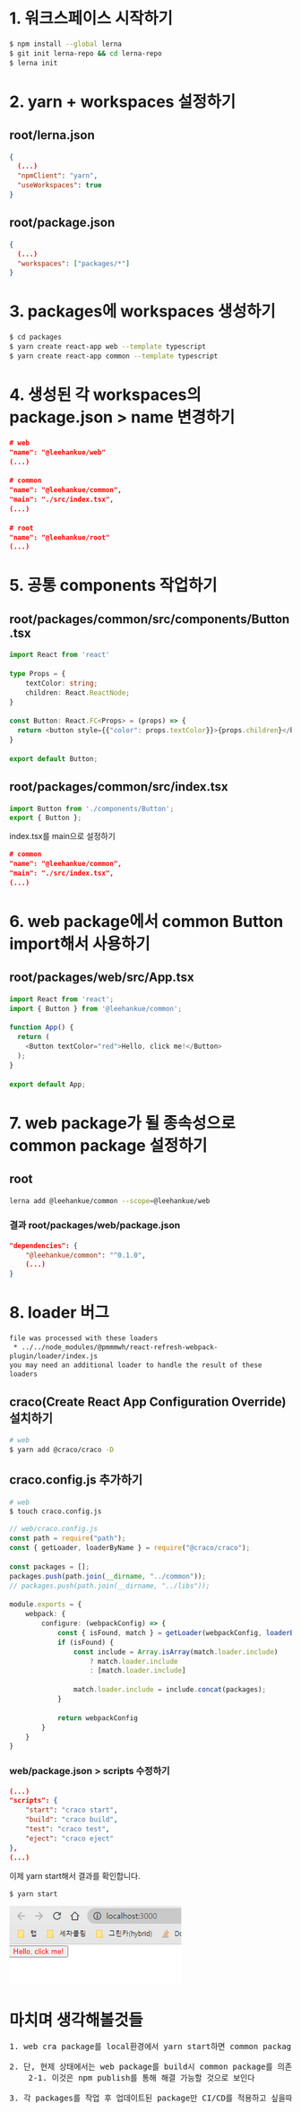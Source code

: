 # 1. 워크스페이스 시작하기
```bash
$ npm install --global lerna
$ git init lerna-repo && cd lerna-repo
$ lerna init
```

# 2. yarn + workspaces 설정하기

## root/lerna.json
```json
{
  (...)
  "npmClient": "yarn",
  "useWorkspaces": true
}
```
## root/package.json
```json
{
  (...)
  "workspaces": ["packages/*"]
}
```

# 3. packages에 workspaces 생성하기
```bash
$ cd packages
$ yarn create react-app web --template typescript
$ yarn create react-app common --template typescript
```

# 4. 생성된 각 workspaces의 package.json > name 변경하기
```json
# web
"name": "@leehankue/web"
(...)

# common
"name": "@leehankue/common",
"main": "./src/index.tsx",
(...)

# root
"name": "@leehankue/root"
(...)
```

# 5. 공통 components 작업하기
## root/packages/common/src/components/Button.tsx
```typescript
import React from 'react'

type Props = {
    textColor: string;
    children: React.ReactNode;
}

const Button: React.FC<Props> = (props) => {
  return <button style={{"color": props.textColor}}>{props.children}</button>
}

export default Button;
```
## root/packages/common/src/index.tsx
```typescript
import Button from './components/Button';
export { Button };
```
index.tsx를 main으로 설정하기
```json
# common
"name": "@leehankue/common",
"main": "./src/index.tsx",
(...)
```

# 6. web package에서 common Button import해서 사용하기
## root/packages/web/src/App.tsx
```typescript
import React from 'react';
import { Button } from '@leehankue/common';

function App() {
  return (
    <Button textColor="red">Hello, click me!</Button>
  );
}

export default App;
```

# 7. web package가 될 종속성으로 common package 설정하기
## root
```bash
lerna add @leehankue/common --scope=@leehankue/web
```
### 결과 root/packages/web/package.json
```json
"dependencies": {
    "@leehankue/common": "^0.1.0",
    (...)
}
```

# 8. loader 버그
```text
file was processed with these loaders
 * ../../node_modules/@pmmmwh/react-refresh-webpack-plugin/loader/index.js
you may need an additional loader to handle the result of these loaders
```
## craco(Create React App Configuration Override) 설치하기
```bash
# web
$ yarn add @craco/craco -D
```
## craco.config.js 추가하기
```bash
# web
$ touch craco.config.js
```
```typescript
// web/craco.config.js
const path = require("path");
const { getLoader, loaderByName } = require("@craco/craco");

const packages = [];
packages.push(path.join(__dirname, "../common"));
// packages.push(path.join(__dirname, "../libs"));

module.exports = {
    webpack: {
        configure: (webpackConfig) => {
            const { isFound, match } = getLoader(webpackConfig, loaderByName("babel-loader"));
            if (isFound) {
                const include = Array.isArray(match.loader.include)
                    ? match.loader.include
                    : [match.loader.include]
                
                match.loader.include = include.concat(packages);
            }

            return webpackConfig
        }
    }
}
```
### web/package.json > scripts 수정하기
```json
(...)
"scripts": {
    "start": "craco start",
    "build": "craco build",
    "test": "craco test",
    "eject": "craco eject"
},
(...)
```
이제 yarn start해서 결과를 확인합니다.
```bash
$ yarn start
```
<img src="./readme/home.png">

# 마치며 생각해볼것들
<pre>
1. web cra package를 local환경에서 yarn start하면 common package를 의존하여 실행가능하다

2. 단, 현제 상태에서는 web package를 build시 common package를 의존하지 못한다
    2-1. 이것은 npm publish를 통해 해결 가능할 것으로 보인다

3. 각 packages를 작업 후 업데이트된 package만 CI/CD를 적용하고 싶을때는 어떻게 해야하나?
</pre>